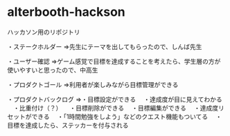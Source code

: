 # alterbooth-hackson

ハッカソン用のリポジトリ

・ステークホルダー
⇒先生にテーマを出してもらったので、しんば先生

・ユーザー確認
⇒ゲーム感覚で目標を達成することを考えたら、学生層の方が使いやすいと思ったので、中高生

・プロダクトゴール
⇒利用者が楽しみながら目標管理ができる

・プロダクトバックログ
⇒・目標設定ができる
　・達成度が目に見えてわかる
　・比重付け（？）
　・目標削除ができる
　・目標編集ができる
　・達成度リセットができる
　・「1時間勉強をしよう」などのクエスト機能もついてる
　・目標を達成したら、ステッカーを付与される